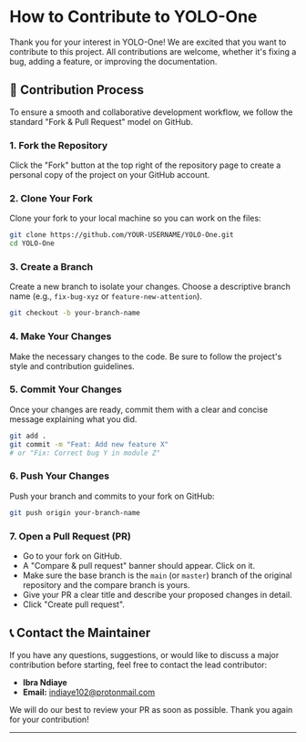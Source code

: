 # How to Contribute to YOLO-One

Thank you for your interest in YOLO-One! We are excited that you want to contribute to this project. All contributions are welcome, whether it's fixing a bug, adding a feature, or improving the documentation.

## 🚀 Contribution Process

To ensure a smooth and collaborative development workflow, we follow the standard "Fork & Pull Request" model on GitHub.

### 1. Fork the Repository

Click the "Fork" button at the top right of the repository page to create a personal copy of the project on your GitHub account.

### 2. Clone Your Fork

Clone your fork to your local machine so you can work on the files:

```bash
git clone https://github.com/YOUR-USERNAME/YOLO-One.git
cd YOLO-One
```

### 3. Create a Branch

Create a new branch to isolate your changes. Choose a descriptive branch name (e.g., `fix-bug-xyz` or `feature-new-attention`).

```bash
git checkout -b your-branch-name
```

### 4. Make Your Changes

Make the necessary changes to the code. Be sure to follow the project's style and contribution guidelines.

### 5. Commit Your Changes

Once your changes are ready, commit them with a clear and concise message explaining what you did.

```bash
git add .
git commit -m "Feat: Add new feature X"
# or "Fix: Correct bug Y in module Z"
```

### 6. Push Your Changes

Push your branch and commits to your fork on GitHub:

```bash
git push origin your-branch-name
```

### 7. Open a Pull Request (PR)

- Go to your fork on GitHub.
- A "Compare & pull request" banner should appear. Click on it.
- Make sure the base branch is the `main` (or `master`) branch of the original repository and the compare branch is yours.
- Give your PR a clear title and describe your proposed changes in detail.
- Click "Create pull request".

## 📞 Contact the Maintainer

If you have any questions, suggestions, or would like to discuss a major contribution before starting, feel free to contact the lead contributor:

- **Ibra Ndiaye**
- **Email:** indiaye102@protonmail.com

We will do our best to review your PR as soon as possible. Thank you again for your contribution!

---